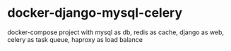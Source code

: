 # docker-django-mysql-celery
docker-compose project with mysql as db, redis as cache, django as web, celery as task queue, haproxy as load balance

